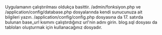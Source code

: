 Uygulamanın çalıştırılması oldukça basittir. /admin/fonksiyon.php ve /application/config/database.php dosyalarında kendi sunucunuza ait bilgileri yazın. /application/config/config.php dosyasına da 17. satırda bulunan base_url kısmını çalıştırdığınız url'nin adını girin. blog.sql dosyası da tabloları oluşturmak için kullanacağınız dosyadır.
